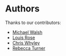 # Authors

Thanks to our contributors:

* [Michael Walsh](https://github.com/Mikeywalsh)
* [Louis Rose](https://github.com/louismrose)
* [Chris Whyley](https://github.com/whyleyc)
* [Rebecca Turner](https://github.com/9999years)
